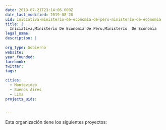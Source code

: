 ```yaml
---
date: 2019-07-21T23:14:06.000Z
date_last_modified: 2019-08-28
uid: iniciativa-ministerio-de-economia-de-peru-ministerio-de-economia
title: |
  Iniciativa,Ministerio De Economia De Peru,Ministerio  De Economia
legal_name: 
description: |
  
org_type: Gobierno
website: 
year_founded: 
facebook: 
twitter: 
tags:

cities: 
  - Montevideo
  - Buenos Aires
  - Lima
projects_uids:


---
```


Esta organización tiene los siguientes proyectos:


